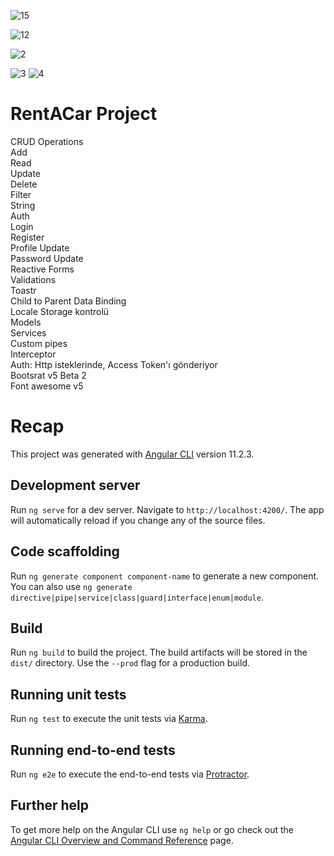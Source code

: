 ![15](https://user-images.githubusercontent.com/78306654/115213801-8d760900-a10a-11eb-8851-122d00711175.PNG)

![12](https://user-images.githubusercontent.com/78306654/115202474-1c7d2400-a0ff-11eb-853a-ba5739d17ddc.png)

![2](https://user-images.githubusercontent.com/78306654/115202776-6bc35480-a0ff-11eb-9dcd-bb4afc1c3a8c.PNG)

![3](https://user-images.githubusercontent.com/78306654/115203036-b3e27700-a0ff-11eb-8846-82d309ae786f.PNG)
![4](https://user-images.githubusercontent.com/78306654/115203142-cfe61880-a0ff-11eb-8b85-b308e2b23dfe.PNG)

# RentACar Project <br/> 

CRUD Operations<br/>
Add<br/>
Read<br/>
Update<br/>
Delete<br/>
Filter<br/>
String <br/>
Auth<br/>
Login<br/>
Register<br/>
Profile Update<br/>
Password Update<br/>
Reactive Forms<br/>
Validations<br/>
Toastr<br/>
Child to Parent Data Binding<br/>
Locale Storage kontrolü<br/>
Models<br/>
Services<br/>
Custom pipes<br/>
Interceptor<br/>
Auth: Http isteklerinde, Access Token'ı gönderiyor<br/>
Bootsrat v5 Beta 2<br/>
Font awesome v5<br/>

# Recap

This project was generated with [Angular CLI](https://github.com/angular/angular-cli) version 11.2.3.

## Development server

Run `ng serve` for a dev server. Navigate to `http://localhost:4200/`. The app will automatically reload if you change any of the source files.

## Code scaffolding

Run `ng generate component component-name` to generate a new component. You can also use `ng generate directive|pipe|service|class|guard|interface|enum|module`.

## Build

Run `ng build` to build the project. The build artifacts will be stored in the `dist/` directory. Use the `--prod` flag for a production build.

## Running unit tests

Run `ng test` to execute the unit tests via [Karma](https://karma-runner.github.io).

## Running end-to-end tests

Run `ng e2e` to execute the end-to-end tests via [Protractor](http://www.protractortest.org/).

## Further help

To get more help on the Angular CLI use `ng help` or go check out the [Angular CLI Overview and Command Reference](https://angular.io/cli) page.
